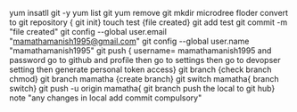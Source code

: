 yum insatll git -y
yum list git
yum remove git
mkdir microdree
floder convert to git repository { git init}
touch test {file created}
git add  test
git commit -m "file created"
git config --global user.email "mamathamanish1995@gmail.com"
git config --global user.name "mamathamanish1995"
git push { username= mamathamanish1995 and password go to github and profile then go to settings then go to devopser setting then generate personal token access}
git branch {check branch chmod}
git branch mamatha {create branch}
git switch mamatha{ branch switch}
git push -u origin mamatha{ git branch push the local to git hub}
note "any changes in local add commit compulsory"

